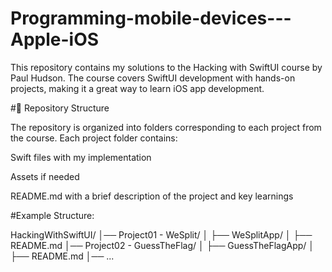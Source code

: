# Programming-mobile-devices---Apple-iOS
This repository contains my solutions to the Hacking with SwiftUI course by Paul Hudson. The course covers SwiftUI development with hands-on projects, making it a great way to learn iOS app development.

#📂 Repository Structure

The repository is organized into folders corresponding to each project from the course. Each project folder contains:

Swift files with my implementation

Assets if needed

README.md with a brief description of the project and key learnings

#Example Structure:

HackingWithSwiftUI/
│── Project01 - WeSplit/
│   ├── WeSplitApp/
│   ├── README.md
│── Project02 - GuessTheFlag/
│   ├── GuessTheFlagApp/
│   ├── README.md
│── ...
